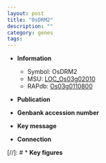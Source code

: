 ```yaml
---
layout: post
title: "OsDRM2"
description: ""
category: genes
tags: 
---
```


* **Information**  
    + Symbol: OsDRM2  
    + MSU: [LOC_Os03g02010](http://rice.uga.edu/cgi-bin/ORF_infopage.cgi?orf=LOC_Os03g02010)  
    + RAPdb: [Os03g0110800](http://rapdb.dna.affrc.go.jp/viewer/gbrowse_details/irgsp1?name=Os03g0110800)  

* **Publication**  

* **Genbank accession number**  

* **Key message**  

* **Connection**  

[//]: # * **Key figures**  


